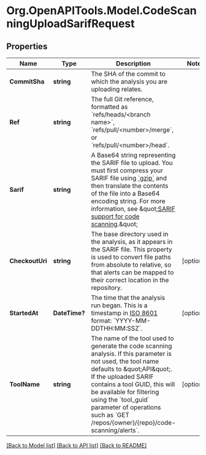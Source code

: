 # Org.OpenAPITools.Model.CodeScanningUploadSarifRequest

## Properties

Name | Type | Description | Notes
------------ | ------------- | ------------- | -------------
**CommitSha** | **string** | The SHA of the commit to which the analysis you are uploading relates. | 
**Ref** | **string** | The full Git reference, formatted as &#x60;refs/heads/&lt;branch name&gt;&#x60;, &#x60;refs/pull/&lt;number&gt;/merge&#x60;, or &#x60;refs/pull/&lt;number&gt;/head&#x60;. | 
**Sarif** | **string** | A Base64 string representing the SARIF file to upload. You must first compress your SARIF file using [&#x60;gzip&#x60;](http://www.gnu.org/software/gzip/manual/gzip.html) and then translate the contents of the file into a Base64 encoding string. For more information, see \&quot;[SARIF support for code scanning](https://docs.github.com/code-security/secure-coding/sarif-support-for-code-scanning).\&quot; | 
**CheckoutUri** | **string** | The base directory used in the analysis, as it appears in the SARIF file. This property is used to convert file paths from absolute to relative, so that alerts can be mapped to their correct location in the repository. | [optional] 
**StartedAt** | **DateTime?** | The time that the analysis run began. This is a timestamp in [ISO 8601](https://en.wikipedia.org/wiki/ISO_8601) format: &#x60;YYYY-MM-DDTHH:MM:SSZ&#x60;. | [optional] 
**ToolName** | **string** | The name of the tool used to generate the code scanning analysis. If this parameter is not used, the tool name defaults to \&quot;API\&quot;. If the uploaded SARIF contains a tool GUID, this will be available for filtering using the &#x60;tool_guid&#x60; parameter of operations such as &#x60;GET /repos/{owner}/{repo}/code-scanning/alerts&#x60;. | [optional] 

[[Back to Model list]](../README.md#documentation-for-models) [[Back to API list]](../README.md#documentation-for-api-endpoints) [[Back to README]](../README.md)

